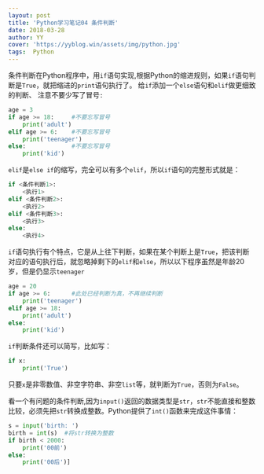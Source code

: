 ```yaml
---
layout: post
title: 'Python学习笔记04 条件判断'
date: 2018-03-28
author: YY
cover: 'https://yyblog.win/assets/img/python.jpg'
tags:  Python
---
```

条件判断在Python程序中，用`if`语句实现,根据Python的缩进规则，如果`if`语句判断是`True`，就把缩进的`print`语句执行了。
给`if`添加一个`else`语句和`elif`做更细致的判断、
注意不要少写了冒号`:`
```python
age = 3
if age >= 18:     #不要忘写冒号
    print('adult')
elif age >= 6:    #不要忘写冒号
    print('teenager')
else:             #不要忘写冒号
    print('kid')
```
`elif`是`else if`的缩写，完全可以有多个`elif`，所以`if`语句的完整形式就是：
```python
if <条件判断1>:
    <执行1>
elif <条件判断2>:
    <执行2>
elif <条件判断3>:
    <执行3>
else:
    <执行4>
```
`if`语句执行有个特点，它是从上往下判断，如果在某个判断上是`True`，把该判断对应的语句执行后，就忽略掉剩下的`elif`和`else`，所以以下程序虽然是年龄20岁，但是仍显示`teenager`
```python
age = 20
if age >= 6:      #此处已经判断为真，不再继续判断
    print('teenager')
elif age >= 18:
    print('adult')
else:
    print('kid')
```
`if`判断条件还可以简写，比如写：
```python
if x:
    print('True')
```
只要`x`是非零数值、非空字符串、非空`list`等，就判断为`True`，否则为`False`。


看一个有问题的条件判断,因为`input()`返回的数据类型是`str`，`str`不能直接和整数比较，必须先把`str`转换成整数。Python提供了`int()`函数来完成这件事情：
```python
s = input('birth: ')
birth = int(s)  #将str转换为整数
if birth < 2000:
    print('00前')
else:
    print('00后')]
```
